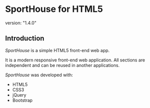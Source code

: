 # SportHouse for HTML5
version: "1.4.0"

## Introduction

*SportHouse* is a simple HTML5 front-end web app.

It is a modern responsive front-end web application. All sections are independent and can be reused in another applications.

*SportHouse* was developed with:

* HTML5
* CSS3
* jQuery
* Bootstrap
